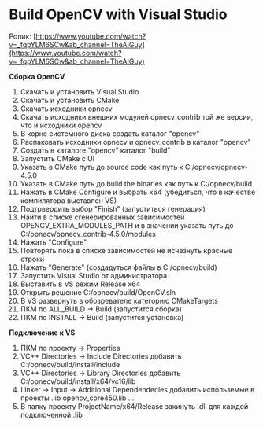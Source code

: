 # Build OpenCV with Visual Studio

Ролик: [https://www.youtube.com/watch?v=_fqpYLM6SCw&ab_channel=TheAIGuy](https://www.youtube.com/watch?v=_fqpYLM6SCw&ab_channel=TheAIGuy)

**Сборка OpenCV**

1. Скачать и установить Visual Studio
2. Скачать и установить CMake
3. Скачать исходники opnecv
4. Скачать исходники внешних модулей opnecv_contrib той же версии, что и исходники opencv
5. В корне системного диска создать каталог "opencv"
6. Распаковать исходники opnecv и opnecv_contrib в каталог "opencv"
7. Создать в каталоге "opencv" каталог "build"
8. Запустить CMake с UI
9. Указать в CMake путь до source code как путь к C:/opnecv/opnecv-4.5.0
10. Указать в CMake путь до build the binaries как путь к C:/opnecv/build
11. Нажать в CMake Configure и выбрать x64 (убедиться, что в качестве компилятора выставлен VS)
12. Подтрвердить выбор "Finish" (запуститься генерация)
13. Найти в списке сгенерированных зависимостей OPENCV_EXTRA_MODULES_PATH
и в значении указать путь до C:/opnecv/opnecv_contrib-4.5.0/modules
14. Нажать "Configure"
15. Повторять пока в списке зависимостей не исчезнуть красные строки
16. Нажать "Generate" (создадуться файлы в C:/opnecv/build)
17. Запустить Visual Studio от администратора
18. Выставить в VS режим Release x64
19. Открыть решение C:/opnecv/build/OpenCV.sln
20. В VS развернуть в обозревателе категорию CMakeTargets
21. ПКМ по ALL_BUILD -> Build (запустится сборка)
22. ПКМ по INSTALL -> Build (запустится установка)

**Подключение к VS**

1. ПКМ по проекту -> Properties
2. VC++ Directories -> Include Directories добавить C:/opnecv/build/install/include
3. VC++ Directories -> Library Directories добавить C:/opnecv/build/install/x64/vc16/lib
4. Linker -> Input -> Additional Dependendecies добавить использемые в проекты .lib
opencv_core450.lib
...
5. В папку проекту ProjectName/x64/Release закинуть .dll для каждой подключенной .lib